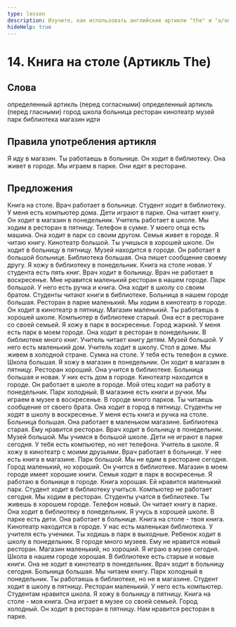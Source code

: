 ```yaml
---
type: lesson
description: Изучите, как использовать английские артикли "the" и "a/an" с названиями общественных мест в городе. Освойте правила употребления определенного и неопределенного артиклей в повседневных ситуациях.
hideHelp: true
---
```


# 14. Книга на столе (Артикль The)

## Слова

определенный артикль (перед согласными)
определенный артикль (перед гласными)
город
школа
больница
ресторан
кинотеатр
музей
парк
библиотека
магазин
идти

## Правила употребления артикля

Я иду в магазин.
Ты работаешь в больнице.
Он ходит в библиотеку.
Она живет в городе.
Мы играем в парке.
Они едят в ресторане.

## Предложения

Книга на столе.
Врач работает в больнице.
Студент ходит в библиотеку.
У меня есть компьютер дома.
Дети играют в парке.
Она читает книгу.
Он ходит в магазин в понедельник.
Учитель работает в школе.
Мы ходим в ресторан в пятницу.
Телефон в сумке.
У моего отца есть машина.
Она ходит в парк со своим другом.
Семья живет в городе.
Я читаю книгу.
Кинотеатр большой.
Ты учишься в хорошей школе.
Он ходит в больницу в пятницу.
Музей находится в городе.
Он работает в большой больнице.
Библиотека большая.
Она пишет сообщение своему другу.
Я хожу в библиотеку в понедельник.
Книга на столе новая.
У студента есть пять книг.
Врач ходит в больницу.
Врач не работает в воскресенье.
Мне нравится маленький ресторан в нашем городе.
Парк большой.
У него есть ручка и книга.
Она ходит в школу со своим братом.
Студенты читают книги в библиотеке.
Больница в нашем городе большая.
Ресторан в парке маленький.
Мы ходим в кинотеатр в городе.
Он ходит в кинотеатр в пятницу.
Магазин маленький.
Ты работаешь в хорошей школе.
Компьютер в библиотеке старый.
Она ест в ресторане со своей семьей.
Я хожу в парк в воскресенье.
Город жаркий.
У меня есть парк в моем городе.
Она ходит в ресторан в понедельник.
В библиотеке много книг.
Учитель читает книгу детям.
Музей большой.
У него есть маленький дом.
Учитель ходит в школу.
Стол в доме.
Мы живем в холодной стране.
Сумка на столе.
У тебя есть телефон в сумке.
Школа большая.
Я хожу в магазин в понедельник.
Он ходит в магазин в пятницу.
Ресторан хороший.
Она учится в библиотеке.
Больница большая и новая.
У них есть дом в городе.
Кинотеатр находится в городе.
Он работает в школе в городе.
Мой отец ходит на работу в понедельник.
Парк холодный.
В магазине есть книги и ручки.
Мы играем в музее в воскресенье.
В городе много парков.
Ты читаешь сообщение от своего брата.
Она ходит в город в пятницу.
Студенты не ходят в школу в воскресенье.
У меня есть книга и ручка на столе.
Больница большая.
Она работает в маленьком магазине.
Библиотека старая.
Ему нравится ресторан.
Врач ходит в больницу в понедельник.
Музей большой.
Мы учимся в большой школе.
Дети не играют в парке сегодня.
У тебя есть компьютер, но нет телефона.
Учитель в школе.
Я хожу в кинотеатр с моими друзьями.
Врач работает в больнице.
У нее есть книга в магазине.
Парк большой.
Мы не едим в ресторане сегодня.
Город маленький, но хороший.
Он учится в библиотеке.
Магазин в моем городе имеет хорошие книги.
Семья ходит в парк в воскресенье.
Я работаю в больнице в городе.
Книга хорошая.
Ей нравится маленький парк.
Студент ходит в библиотеку учиться.
Компьютер не работает сегодня.
Мы ходим в ресторан.
Студенты учатся в библиотеке.
Ты живешь в хорошем городе.
Телефон новый.
Он читает книгу в парке.
Она ходит в библиотеку в понедельник.
Я учусь в хорошей школе.
В парке есть дети.
Она работает в больнице.
Книга на столе - твоя книга.
Кинотеатр находится в городе.
У нас есть маленькая библиотека.
У учителя есть ученики.
Ты ходишь в парк в выходные.
Ребенок ходит в школу в понедельник.
В городе много музеев.
Ему не нравится новый ресторан.
Магазин маленький, но хороший.
Я играю в музее сегодня.
Школа в нашем городе хорошая.
В библиотеке есть старые и новые книги.
Она не ходит в кинотеатр в понедельник.
Врач ходит в больницу сегодня.
Больница большая.
Мы читаем книгу.
Парк холодный в понедельник.
Ты работаешь в библиотеке, но не в магазине.
Студент ходит в школу в пятницу.
Ресторан маленький.
У него есть компьютер.
Студентам нравится школа.
Я хожу в больницу в пятницу.
Книга на столе - моя книга.
Она играет в музее со своей семьей.
Город холодный.
Он ходит в ресторан в пятницу.
Нам нравится ресторан в парке.
